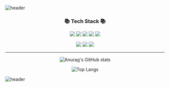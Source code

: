 
  ![header](https://capsule-render.vercel.app/api?type=waving&color=gradient&height=300&text=Joyanggi%20Dev&fontSize=90)

<div align="center">
  <div>
    <h3 align="center">📚 Tech Stack 📚</h3>
    <img src="https://img.shields.io/badge/Java-007396?style=flat-square&logo=Java&logoColor=white"/>
    <img src="https://img.shields.io/badge/Spring-6DB33F?style=flat-square&logo=Spring&logoColor=white">
    <img src="https://img.shields.io/badge/SpringBoot-6DB33F?style=flat-square&logo=SpringBoot&logoColor=white">
    <img src="https://img.shields.io/badge/Oracle-F80000?style=flat-square&logo=Oracle&logoColor=white">
    <img src="https://img.shields.io/badge/MySQL-4479A1?style=flat-square&logo=MySQL&logoColor=white">
    <p></p>
    <img src="https://img.shields.io/badge/HTML5-E34F26?style=flat-square&logo=HTML5&logoColor=white"/>
    <img src="https://img.shields.io/badge/CSS3-1572B6?style=flat-square&logo=CSS3&logoColor=white"/>
    <img src="https://img.shields.io/badge/JavaScript-F7DF1E?style=flat-square&logo=JavaScript&logoColor=white"/>
  </div>
</div>
<hr>
<div align="center">
  
![Anurag's GitHub stats](https://github-readme-stats.vercel.app/api?username=Joyanggi&show_icons=true&theme=tokyonight)

![Top Langs](https://github-readme-stats.vercel.app/api/top-langs/?username=Joyanggi&langs_count=8&theme=tokyonight)
  
</div>





![header](https://capsule-render.vercel.app/api?type=waving&color=gradient&height=100&section=footer&fontSize=90)

